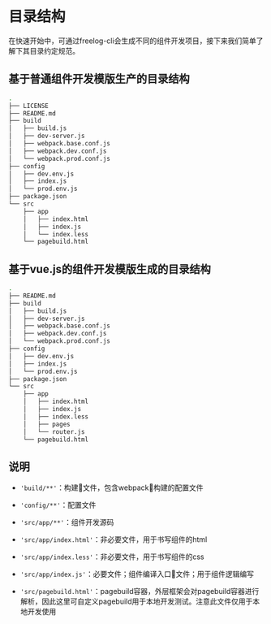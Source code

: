 # 目录结构
在快速开始中，可通过freelog-cli会生成不同的组件开发项目，接下来我们简单了解下其目录约定规范。

## 基于普通组件开发模版生产的目录结构
```bash
.
├── LICENSE
├── README.md
├── build
│   ├── build.js
│   ├── dev-server.js
│   ├── webpack.base.conf.js
│   ├── webpack.dev.conf.js
│   └── webpack.prod.conf.js
├── config
│   ├── dev.env.js
│   ├── index.js
│   └── prod.env.js
├── package.json
└── src
    ├── app
    │   ├── index.html
    │   ├── index.js
    │   └── index.less
    └── pagebuild.html
```

## 基于vue.js的组件开发模版生成的目录结构
```bash 
.
├── README.md
├── build
│   ├── build.js
│   ├── dev-server.js
│   ├── webpack.base.conf.js
│   ├── webpack.dev.conf.js
│   └── webpack.prod.conf.js
├── config
│   ├── dev.env.js
│   ├── index.js
│   └── prod.env.js
├── package.json
└── src
    ├── app
    │   ├── index.html
    │   ├── index.js
    │   ├── index.less
    │   ├── pages
    │   └── router.js
    └── pagebuild.html
```

## 说明
- `'build/**'`：构建文件，包含webpack构建的配置文件

- `'config/**'`：配置文件

- `'src/app/**'`：组件开发源码

- `'src/app/index.html'`：非必要文件，用于书写组件的html

- `'src/app/index.less'`：非必要文件，用于书写组件的css

- `'src/app/index.js'`：必要文件；组件编译入口文件；用于组件逻辑编写

- `'src/pagebuild.html'`：pagebuild容器，外层框架会对pagebuild容器进行解析，因此这里可自定义pagebuild用于本地开发测试。注意此文件仅用于本地开发使用

